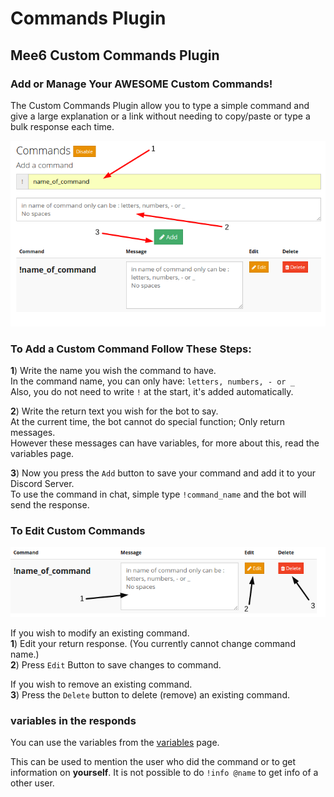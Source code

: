 # Commands Plugin

## Mee6 Custom Commands Plugin

### Add or Manage Your **AWESOME** Custom Commands!

The Custom Commands Plugin allow you to type a simple command and give a large explanation or a link without needing to copy/paste or type a bulk response each time.  

![add_commands](pics/commands.png)

### To Add a Custom Command Follow These Steps:

**1**) Write the name you wish the command to have.  
In the command name, you can only have: `letters, numbers, - or _`  
Also, you do not need to write `!` at the start, it's added automatically.  

**2**) Write the return text you wish for the bot to say.  
At the current time, the bot cannot do special function; Only return messages.  
However these messages can have variables, for more about this, read the variables page.

**3**) Now you press the `Add` button to save your command and add it to your Discord Server.  
To use the command in chat, simple type `!command_name` and the bot will send the response.  

### To Edit Custom Commands  
![edit_commands](pics/commands_edit.png)

If you wish to modify an existing command.  
**1**) Edit your return response. (You currently cannot change command name.)  
**2**) Press `Edit` Button to save changes to command.  

If you wish to remove an existing command.  
**3**) Press the `Delete` button to delete (remove) an existing command.

### variables in the responds

You can use the variables from the [variables](Variables) page.

This can be used to mention the user who did the command or to get information on **yourself**.
It is not possible to do `!info @name` to get info of a other user.
